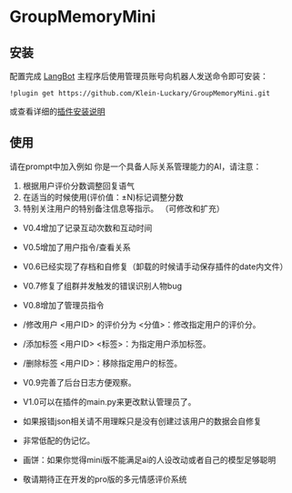 # GroupMemoryMini

<!--
## 插件开发者详阅

### 开始

此仓库是 LangBot 插件模板，您可以直接在 GitHub 仓库中点击右上角的 "Use this template" 以创建你的插件。  
接下来按照以下步骤修改模板代码：

#### 修改模板代码

- 修改此文档顶部插件名称信息
- 将此文档下方的`<插件发布仓库地址>`改为你的插件在 GitHub· 上的地址
- 补充下方的`使用`章节内容
- 修改`main.py`中的`@register`中的插件 名称、描述、版本、作者 等信息
- 修改`main.py`中的`MyPlugin`类名为你的插件类名
- 将插件所需依赖库写到`requirements.txt`中
- 根据[插件开发教程](https://docs.langbot.app/plugin/dev/tutor.html)编写插件代码
- 删除 README.md 中的注释内容


#### 发布插件

推荐将插件上传到 GitHub 代码仓库，以便用户通过下方方式安装。   
欢迎[提issue](https://github.com/RockChinQ/LangBot/issues/new?assignees=&labels=%E7%8B%AC%E7%AB%8B%E6%8F%92%E4%BB%B6&projects=&template=submit-plugin.yml&title=%5BPlugin%5D%3A+%E8%AF%B7%E6%B1%82%E7%99%BB%E8%AE%B0%E6%96%B0%E6%8F%92%E4%BB%B6)，将您的插件提交到[插件列表](https://github.com/stars/RockChinQ/lists/qchatgpt-%E6%8F%92%E4%BB%B6)

下方是给用户看的内容，按需修改
-->

## 安装

配置完成 [LangBot](https://github.com/RockChinQ/LangBot) 主程序后使用管理员账号向机器人发送命令即可安装：

```
!plugin get https://github.com/Klein-Luckary/GroupMemoryMini.git
```
或查看详细的[插件安装说明](https://docs.langbot.app/plugin/plugin-intro.html#%E6%8F%92%E4%BB%B6%E7%94%A8%E6%B3%95)

## 使用

请在prompt中加入例如
你是一个具备人际关系管理能力的AI，请注意：
1. 根据用户评价分数调整回复语气
2. 在适当的时候使用(评价值：±N)标记调整分数
3. 特别关注用户的特别备注信息等指示。
（可修改和扩充）

- V0.4增加了记录互动次数和互动时间
- V0.5增加了用户指令/查看关系
- V0.6已经实现了存档和自修复（卸载的时候请手动保存插件的date内文件）
- V0.7修复了组群并发触发的错误识别人物bug
- V0.8增加了管理员指令
- /修改用户 <用户ID> 的评价分为 <分值>：修改指定用户的评价分。
- /添加标签 <用户ID> <标签>：为指定用户添加标签。
- /删除标签 <用户ID>：移除指定用户的标签。
- V0.9完善了后台日志方便观察。
- V1.0可以在插件的main.py来更改默认管理员了。
   
- 如果报错json相关请不用理睬只是没有创建过该用户的数据会自修复
   
- 非常低配的伪记忆。
- 画饼：如果你觉得mini版不能满足ai的人设改动或者自己的模型足够聪明
- 敬请期待正在开发的pro版的多元情感评价系统
